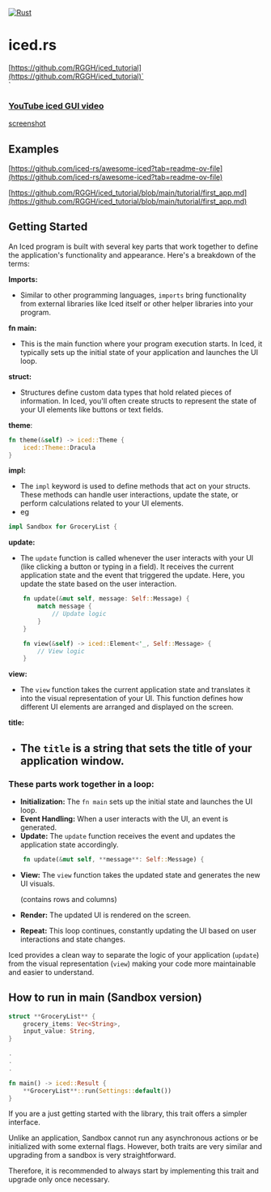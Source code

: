 [![Rust](https://github.com/RGGH/guissh/actions/workflows/rust.yml/badge.svg)](https://github.com/RGGH/guissh/actions/workflows/rust.yml)
# iced.rs

[https://github.com/RGGH/iced_tutorial](https://github.com/RGGH/iced_tutorial)`<br>`

### [YouTube iced GUI video](https://youtu.be/X9Hebeionj8)

[screenshot](resources/screenshot.png)

## Examples

[https://github.com/iced-rs/awesome-iced?tab=readme-ov-file](https://github.com/iced-rs/awesome-iced?tab=readme-ov-file)

[https://github.com/RGGH/iced_tutorial/blob/main/tutorial/first_app.md](https://github.com/RGGH/iced_tutorial/blob/main/tutorial/first_app.md)

## Getting Started

An Iced program is built with several key parts that work together to define the application's functionality and appearance. Here's a breakdown of the terms:

**Imports:**

- Similar to other programming languages, `imports` bring functionality from external libraries like Iced itself or other helper libraries into your program.

**fn main:**

- This is the main function where your program execution starts. In Iced, it typically sets up the initial state of your application and launches the UI loop.

**struct:**

- Structures define custom data types that hold related pieces of information. In Iced, you'll often create structs to represent the state of your UI elements like buttons or text fields.

**theme**:

```rust
fn theme(&self) -> iced::Theme {
    iced::Theme::Dracula
}
```

**impl:**

- The `impl` keyword is used to define methods that act on your structs. These methods can handle user interactions, update the state, or perform calculations related to your UI elements.
- eg

```rust
impl Sandbox for GroceryList {
```

**update:**

- The `update` function is called whenever the user interacts with your UI (like clicking a button or typing in a field). It receives the current application state and the event that triggered the update. Here, you update the state based on the user interaction.

```rust
    fn update(&mut self, message: Self::Message) {
        match message {
            // Update logic
        }
    }

    fn view(&self) -> iced::Element<'_, Self::Message> {
        // View logic
    }
```

**view:**

- The `view` function takes the current application state and translates it into the visual representation of your UI. This function defines how different UI elements are arranged and displayed on the screen.

**title:**

- The `title` is a string that sets the title of your application window.
  ---

### These parts work together in a loop:

- **Initialization:** The `fn main` sets up the initial state and launches the UI loop.
- **Event Handling:** When a user interacts with the UI, an event is generated.
- **Update:** The `update` function receives the event and updates the application state accordingly.

```rust
    fn update(&mut self, **message**: Self::Message) {
```

- **View:** The `view` function takes the updated state and generates the new UI visuals.

  (contains rows and columns)
- **Render:** The updated UI is rendered on the screen.
- **Repeat:** This loop continues, constantly updating the UI based on user interactions and state changes.

Iced provides a clean way to separate the logic of your application (`update`) from the visual representation (`view`) making your code more maintainable and easier to understand.

## How to run in main (Sandbox version)

```rust
struct **GroceryList** {
	grocery_items: Vec<String>,
	input_value: String,
}

.
.
.

fn main() -> iced::Result {
    **GroceryList**::run(Settings::default())
}
```

If you are a just getting started with the library, this trait offers a simpler interface.

Unlike an application, Sandbox cannot run any asynchronous actions or be initialized with some external flags. However, both traits are very similar and upgrading from a sandbox is very straightforward.

Therefore, it is recommended to always start by implementing this trait and upgrade only once necessary.
